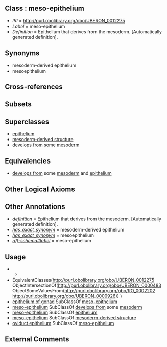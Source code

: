 
## Class : meso-epithelium

 * *IRI* = http://purl.obolibrary.org/obo/UBERON_0012275
 * *Label* = meso-epithelium
 * *Definition* = Epithelium that derives from the mesoderm. [Automatically generated definition].

## Synonyms

 * mesoderm-derived epithelium
 * mesoepithelium

## Cross-references


## Subsets


## Superclasses

 * [epithelium](../../UBERON/83/UBERON_0000483.md)
 * [mesoderm-derived structure](../../UBERON/20/UBERON_0004120.md)
 * [develops from](../../RO/02/RO_0002202.md) some [mesoderm](../../UBERON/26/UBERON_0000926.md)

## Equivalencies

 * [develops from](../../RO/02/RO_0002202.md) some [mesoderm](../../UBERON/26/UBERON_0000926.md) and [epithelium](../../UBERON/83/UBERON_0000483.md)

## Other Logical Axioms


## Other Annotations

 * *[definition](../../IAO/15/IAO_0000115.md)* = Epithelium that derives from the mesoderm. [Automatically generated definition].
 * *[has_exact_synonym](../../ym/oboInOwl#hasExactSynonym.md)* = mesoderm-derived epithelium
 * *[has_exact_synonym](../../ym/oboInOwl#hasExactSynonym.md)* = mesoepithelium
 * *[rdf-schema#label](../../el/rdf-schema#label.md)* = meso-epithelium

## Usage

 * -
 * EquivalentClasses(<http://purl.obolibrary.org/obo/UBERON_0012275> ObjectIntersectionOf(<http://purl.obolibrary.org/obo/UBERON_0000483> ObjectSomeValuesFrom(<http://purl.obolibrary.org/obo/RO_0002202> <http://purl.obolibrary.org/obo/UBERON_0000926>)) )
 * [epithelium of gonad](../../UBERON/09/UBERON_0004909.md) SubClassOf [meso-epithelium](../../UBERON/75/UBERON_0012275.md)
 * [meso-epithelium](../../UBERON/75/UBERON_0012275.md) SubClassOf [develops from](../../RO/02/RO_0002202.md) some [mesoderm](../../UBERON/26/UBERON_0000926.md)
 * [meso-epithelium](../../UBERON/75/UBERON_0012275.md) SubClassOf [epithelium](../../UBERON/83/UBERON_0000483.md)
 * [meso-epithelium](../../UBERON/75/UBERON_0012275.md) SubClassOf [mesoderm-derived structure](../../UBERON/20/UBERON_0004120.md)
 * [oviduct epithelium](../../UBERON/04/UBERON_0004804.md) SubClassOf [meso-epithelium](../../UBERON/75/UBERON_0012275.md)

## External Comments


